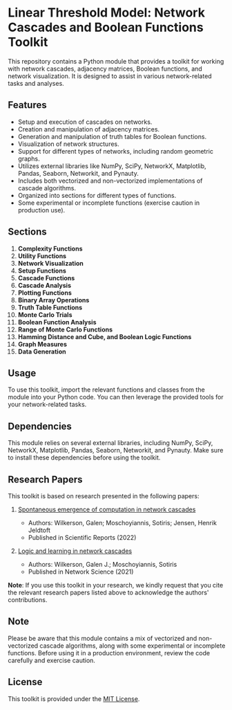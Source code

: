 # Linear Threshold Model: Network Cascades and Boolean Functions Toolkit

This repository contains a Python module that provides a toolkit for working with network cascades, adjacency matrices, Boolean functions, and network visualization. It is designed to assist in various network-related tasks and analyses.

## Features

- Setup and execution of cascades on networks.
- Creation and manipulation of adjacency matrices.
- Generation and manipulation of truth tables for Boolean functions.
- Visualization of network structures.
- Support for different types of networks, including random geometric graphs.
- Utilizes external libraries like NumPy, SciPy, NetworkX, Matplotlib, Pandas, Seaborn, Networkit, and Pynauty.
- Includes both vectorized and non-vectorized implementations of cascade algorithms.
- Organized into sections for different types of functions.
- Some experimental or incomplete functions (exercise caution in production use).

## Sections

1. **Complexity Functions**
2. **Utility Functions**
3. **Network Visualization**
4. **Setup Functions**
5. **Cascade Functions**
6. **Cascade Analysis**
7. **Plotting Functions**
8. **Binary Array Operations**
9. **Truth Table Functions**
10. **Monte Carlo Trials**
11. **Boolean Function Analysis**
12. **Range of Monte Carlo Functions**
13. **Hamming Distance and Cube, and Boolean Logic Functions**
14. **Graph Measures**
15. **Data Generation**

## Usage

To use this toolkit, import the relevant functions and classes from the module into your Python code. You can then leverage the provided tools for your network-related tasks.

## Dependencies

This module relies on several external libraries, including NumPy, SciPy, NetworkX, Matplotlib, Pandas, Seaborn, Networkit, and Pynauty. Make sure to install these dependencies before using the toolkit.

## Research Papers

This toolkit is based on research presented in the following papers:

1. [Spontaneous emergence of computation in network cascades](https://www.nature.com/articles/s41598-022-40724-7)
   - Authors: Wilkerson, Galen; Moschoyiannis, Sotiris; Jensen, Henrik Jeldtoft
   - Published in Scientific Reports (2022)

2. [Logic and learning in network cascades](https://www.cambridge.org/engage/api-gateway/networksocietymedia/assets/orp/resource/item/6303f1350bb836c0bebb7a18/original/logic-and-learning-in-network-cascades.pdf)
   - Authors: Wilkerson, Galen J.; Moschoyiannis, Sotiris
   - Published in Network Science (2021)

**Note**: If you use this toolkit in your research, we kindly request that you cite the relevant research papers listed above to acknowledge the authors' contributions.

## Note

Please be aware that this module contains a mix of vectorized and non-vectorized cascade algorithms, along with some experimental or incomplete functions. Before using it in a production environment, review the code carefully and exercise caution.

## License

This toolkit is provided under the [MIT License](LICENSE).

